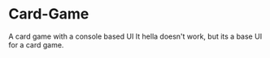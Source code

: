 # Card-Game
A card game with a console based UI
It hella doesn't work, but its a base UI for a card game.

